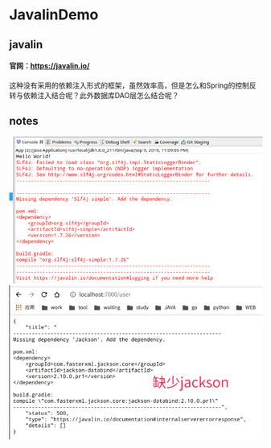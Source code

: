 # JavalinDemo
## javalin
#### 官网：https://javalin.io/

这种没有采用的依赖注入形式的框架，虽然效率高，但是怎么和Spring的控制反转与依赖注入结合呢？此外数据库DAO层怎么结合呢？


## notes
![](./asset/img/slf4j.png)
![](./asset/img/缺少json.png)